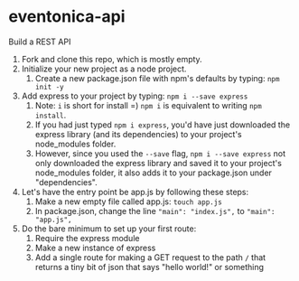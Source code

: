 # eventonica-api
Build a REST API

1. Fork and clone this repo, which is mostly empty.
2. Initialize your new project as a node project.
   1. Create a new package.json file with npm's defaults by typing: `npm init -y`
3. Add express to your project by typing: `npm i --save express`
   1. Note: `i` is short for install =) `npm i` is equivalent to writing `npm install`.
   2. If you had just typed `npm i express`, you'd have just downloaded the express library (and its dependencies) to your project's node_modules folder.
   3. However, since you used the `--save` flag, `npm i --save express` not only downloaded the express library and saved it to your project's node_modules folder, it also adds it to your package.json under "dependencies".
4. Let's have the entry point be app.js by following these steps:
   1. Make a new empty file called app.js: `touch app.js`
   2. In package.json, change the line `"main": "index.js",` to `"main": "app.js",`
5. Do the bare minimum to set up your first route:
   1. Require the express module
   2. Make a new instance of express
   3. Add a single route for making a GET request to the path `/` that returns a tiny bit of json that says "hello world!" or something